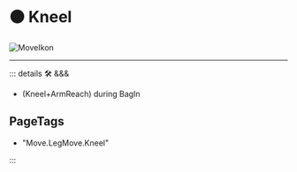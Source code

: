 # 🟠 <move>Kneel</move>

![MoveIkon](/Move/Move_Ikon.png)

---

<!-- =================================================== -->
<!-- =================================================== -->
<!-- =================================================== -->
<!-- =================================================== -->
<!-- =================================================== -->
::: details 🛠 <dev>&&&</dev>

- (Kneel+ArmReach) during BagIn

<h2>PageTags</h2>

- "Move.LegMove.Kneel"

:::
